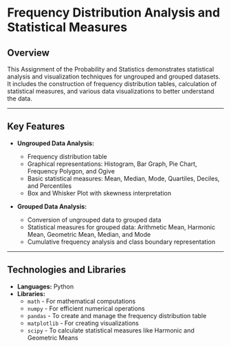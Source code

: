 # Frequency Distribution Analysis and Statistical Measures

## Overview
This Assignment of the Probability and Statistics demonstrates statistical analysis and visualization techniques for ungrouped and grouped datasets. It includes the construction of frequency distribution tables, calculation of statistical measures, and various data visualizations to better understand the data.

---

## Key Features
- **Ungrouped Data Analysis:**
  - Frequency distribution table
  - Graphical representations: Histogram, Bar Graph, Pie Chart, Frequency Polygon, and Ogive
  - Basic statistical measures: Mean, Median, Mode, Quartiles, Deciles, and Percentiles
  - Box and Whisker Plot with skewness interpretation

- **Grouped Data Analysis:**
  - Conversion of ungrouped data to grouped data
  - Statistical measures for grouped data: Arithmetic Mean, Harmonic Mean, Geometric Mean, Median, and Mode
  - Cumulative frequency analysis and class boundary representation

---

## Technologies and Libraries
- **Languages:** Python
- **Libraries:**
  - `math` - For mathematical computations
  - `numpy` - For efficient numerical operations
  - `pandas` - To create and manage the frequency distribution table
  - `matplotlib` - For creating visualizations
  - `scipy` - To calculate statistical measures like Harmonic and Geometric Means

